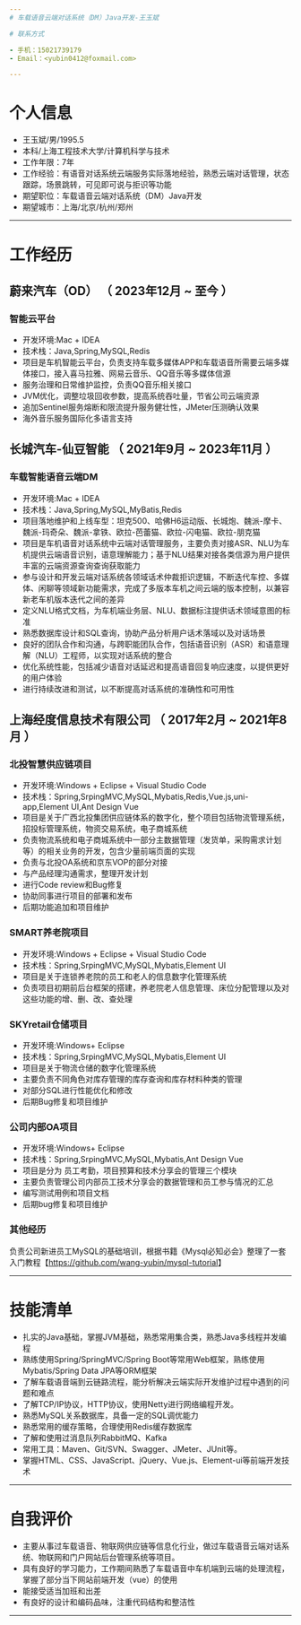 ```yaml
---
# 车载语音云端对话系统（DM）Java开发-王玉斌

# 联系方式

- 手机：15021739179
- Email：<yubin0412@foxmail.com>

---
```


# 个人信息

- 王玉斌/男/1995.5
- 本科/上海工程技术大学/计算机科学与技术
- 工作年限：7年
- 工作经验：有语音对话系统云端服务实际落地经验，熟悉云端对话管理，状态跟踪，场景跳转，可见即可说与拒识等功能
- 期望职位：车载语音云端对话系统（DM）Java开发
- 期望城市：上海/北京/杭州/郑州

---

# 工作经历

## 蔚来汽车（OD） （ 2023年12月 ~ 至今 ）

### 智能云平台

- 开发环境:Mac + IDEA
- 技术栈：Java,Spring,MySQL,Redis
- 项目是车机智能云平台，负责支持车载多媒体APP和车载语音所需要云端多媒体接口，接入喜马拉雅、网易云音乐、QQ音乐等多媒体信源
- 服务治理和日常维护监控，负责QQ音乐相关接口
- JVM优化，调整垃圾回收参数，提高系统吞吐量，节省公司云端资源
- 追加Sentinel服务熔断和限流提升服务健壮性，JMeter压测确认效果
- 海外音乐服务国际化多语言支持

## 长城汽车-仙豆智能 （ 2021年9月 ~ 2023年11月 ）

### 车载智能语音云端DM

- 开发环境:Mac + IDEA
- 技术栈：Java,Spring,MySQL,MyBatis,Redis
- 项目落地维护和上线车型：坦克500、哈佛H6运动版、长城炮、魏派-摩卡、魏派-玛奇朵、魏派-拿铁、欧拉-芭蕾猫、欧拉-闪电猫、欧拉-朋克猫
- 项目是车机语音对话系统中云端对话管理服务，主要负责对接ASR、NLU为车机提供云端语音识别，语意理解能力；基于NLU结果对接各类信源为用户提供丰富的云端资源查询查询获取能力
- 参与设计和开发云端对话系统各领域话术仲裁拒识逻辑，不断迭代车控、多媒体、闲聊等领域新功能需求，完成了多版本车机之间云端的版本控制，以兼容新老车机版本迭代之间的差异
- 定义NLU格式文档，为车机端业务层、NLU、数据标注提供话术领域意图的标准
- 熟悉数据库设计和SQL查询，协助产品分析用户话术落域以及对话场景
- 良好的团队合作和沟通，与跨职能团队合作，包括语音识别（ASR）和语意理解（NLU）工程师，以实现对话系统的整合
- 优化系统性能，包括减少语音对话延迟和提高语音回复响应速度，以提供更好的用户体验
- 进行持续改进和测试，以不断提高对话系统的准确性和可用性

## 上海经度信息技术有限公司 （ 2017年2月 ~ 2021年8月 ）

### 北投智慧供应链项目

- 开发环境:Windows + Eclipse + Visual Studio Code
- 技术栈：Spring,SrpingMVC,MySQL,Mybatis,Redis,Vue.js,uni-app,Element UI,Ant Design Vue
- 项目是关于广西北投集团供应链体系的数字化，整个项目包括物流管理系统，招投标管理系统，物资交易系统，电子商城系统
- 负责物流系统和电子商城系统中一部分主数据管理（发货单，采购需求计划等）的相关业务的开发，包含少量前端页面的实现
- 负责与北投OA系统和京东VOP的部分对接
- 与产品经理沟通需求，整理开发计划
- 进行Code review和Bug修复
- 协助同事进行项目的部署和发布
- 后期功能追加和项目维护

### SMART养老院项目

- 开发环境:Windows + Eclipse + Visual Studio Code
- 技术栈：Spring,SrpingMVC,MySQL,Mybatis,Element UI
- 项目是关于连锁养老院的员工和老人的信息数字化管理系统
- 负责项目初期前后台框架的搭建，养老院老人信息管理、床位分配管理以及对这些功能的增、删、改、查处理

### SKYretail仓储项目 

- 开发环境:Windows+ Eclipse
- 技术栈：Spring,SrpingMVC,MySQL,Mybatis,Element UI
- 项目是关于物流仓储的数字化管理系统
- 主要负责不同角色对库存管理的库存查询和库存材料种类的管理
- 对部分SQL进行性能优化和修改
- 后期Bug修复和项目维护

### 公司内部OA项目

- 开发环境:Windows+ Eclipse
- 技术栈：Spring,SrpingMVC,MySQL,Mybatis,Ant Design Vue
- 项目是分为 员工考勤，项目预算和技术分享会的管理三个模块
- 主要负责管理公司内部员工技术分享会的数据管理和员工参与情况的汇总
- 编写测试用例和项目文档
- 后期bug修复和项目维护

### 其他经历

负责公司新进员工MySQL的基础培训，根据书籍《Mysql必知必会》整理了一套入门教程【<https://github.com/wang-yubin/mysql-tutorial>】

---

# 技能清单

- 扎实的Java基础，掌握JVM基础，熟悉常⽤集合类，熟悉Java多线程并发编程
- 熟练使用Spring/SpringMVC/Spring Boot等常用Web框架，熟练使用Mybatis/Spring Data JPA等ORM框架
- 了解车载语音端到云链路流程，能分析解决云端实际开发维护过程中遇到的问题和难点
- 了解TCP/IP协议，HTTP协议，使用Netty进行网络编程开发。
- 熟悉MySQL关系数据库，具备一定的SQL调优能力
- 熟悉常用的缓存策略，合理使用Redis缓存数据库
- 了解和使用过消息队列RabbitMQ、Kafka
- 常用工具：Maven、Git/SVN、Swagger、JMeter、JUnit等。
- 掌握HTML、CSS、JavaScript、jQuery、Vue.js、Element-ui等前端开发技术

---

# 自我评价

- 主要从事过车载语音、物联网供应链等信息化行业，做过车载语音云端对话系统、物联网和门户网站后台管理系统等项目。
- 具有良好的学习能力，工作期间熟悉了车载语音中车机端到云端的处理流程，掌握了部分当下网站前端开发（vue）的使用
- 能接受适当加班和出差
- 有良好的设计和编码品味，注重代码结构和整洁性

---
